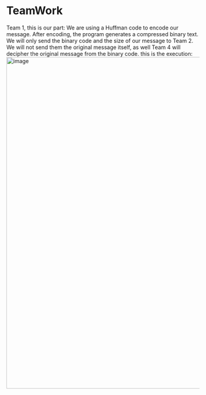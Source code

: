 # TeamWork
Team 1, this is our part:
We are using a Huffman code to encode our message. After encoding, the program generates a compressed binary text. We will only send the binary code and the size of our message to Team 2. We will not send them the original message itself,
as well Team 4 will decipher the original message from the binary code.
this is the execution:
<img width="865" alt="image" src="https://github.com/user-attachments/assets/44877f62-7c76-43ab-a613-fcb50d708b8e" />
